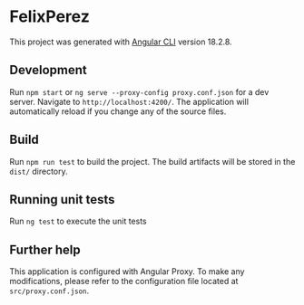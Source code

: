 # FelixPerez

This project was generated with [Angular CLI](https://github.com/angular/angular-cli) version 18.2.8.

## Development

Run `npm start` or `ng serve --proxy-config proxy.conf.json` for a dev server. Navigate to `http://localhost:4200/`. The application will automatically reload if you change any of the source files.

## Build

Run `npm run test` to build the project. The build artifacts will be stored in the `dist/` directory.

## Running unit tests

Run `ng test` to execute the unit tests

## Further help

This application is configured with Angular Proxy. To make any modifications, please refer to the configuration file located at `src/proxy.conf.json`.

